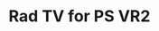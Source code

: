 ---
draft: true
type: project
layout: project
priority: 0
title: "Rad TV for PS VR2"
summary: ""
previewImage:
    src: "cad-model-viewer/preview.png"
---